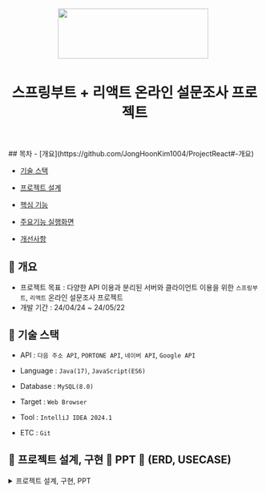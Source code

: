 <h1 align="center"><img src="https://www.panel.co.kr/user/img/h_logo.gif" style="width: 300px; height: 100px">&nbsp;
  </h1>
  <h1 align="center">스프링부트 + 리액트 온라인 설문조사 프로젝트</h1>
  <br /><br />
  ## 목차
  - [개요](https://github.com/JongHoonKim1004/ProjectReact#-개요)
  
  - [기술 스택](https://github.com/JongHoonKim1004/ProjectReact#-기술-스택)
    
  - [프로젝트 설계](https://github.com/JongHoonKim1004/ProjectReact#-프로젝트-설계)
    
  - [핵심 기능](https://github.com/JongHoonKim1004/ProjectReact#-핵심-기능)
    
  - [주요기능 실행화면](https://github.com/JongHoonKim1004/ProjectReact#-주요기능-실행화면)
    
  - [개선사항](https://github.com/JongHoonKim1004/ProjectReact#-개선사항)


  ## 🚩 개요
  - 프로젝트 목표 : 다양한 API 이용과 분리된 서버와 클라이언트 이용을 위한 `스프링부트`, `리액트` 온라인 설문조사 프로젝트
  - 개발 기간 : 24/04/24 ~ 24/05/22

  ## 🔧 기술 스택
  - API : `다음 주소 API`, `PORTONE API`, `네이버 API`, `Google API`
  - Language : `Java(17)`, `JavaScript(ES6)`
  - Database : `MySQL(8.0)`
  - Target : `Web Browser`

  - Tool : `IntelliJ IDEA 2024.1`
  - ETC : `Git`

  ## 👾 프로젝트 설계, 구현 📂 PPT 📂 (ERD, USECASE)
<details><summary>프로젝트 설계, 구현, PPT</summary>
    
| Tables        | Are           | Cool  |
| ------------- |:-------------:| -----:|
| col 3 is      | right-aligned | $1600 |
| col 2 is      | centered      |   $12 |
| zebra stripes | are neat      |    $1 |
    

  </details>
